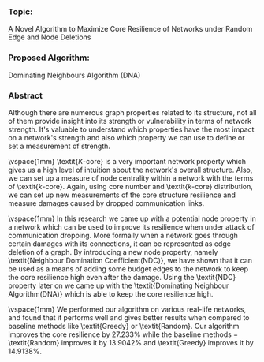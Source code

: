 ### Topic: 
A Novel Algorithm to Maximize Core Resilience of Networks under Random Edge and Node Deletions

### Proposed Algorithm: 
Dominating Neighbours Algorithm (DNA)

### Abstract
Although there are numerous graph properties related to its structure, not all of them provide insight into its strength or vulnerability in terms of network strength. It's valuable to understand which properties have the most impact on a network's strength and also which property we can use to define or set a measurement of strength. 

\vspace{1mm}
\textit{$K$-core} is a very important network property which gives us a high level of intuition about the network's overall structure. Also, we can set up a measure of node centrality within a network with the terms of \textit{$k$-core}. Again, using  core number and \textit{$k$-core} distribution, we can set up new measurements of the core structure resilience and measure damages caused by dropped communication links. 

\vspace{1mm}
In this research we came up with a potential node property in a network which can be used to improve its resilience when under attack of communication dropping. More formally when a network goes through certain damages with its connections, it can be represented as edge deletion of a graph. By introducing a new node property, namely \textit{Neighbour Domination Coefficient(NDC)}, we have shown that it can be used as a means of adding some budget edges to the network to keep the core resilience high even after the damage. Using the \textit{NDC} property later on we came up with the \textit{Dominating Neighbour Algorithm(DNA)} which is able to keep the core resilience high. 

\vspace{1mm}
We performed our algorithm on various real-life networks, and found that it performs well and gives better results when compared to baseline methods like \textit{Greedy} or \textit{Random}. Our algorithm improves the core resilience by $27.233\%$ while the baseline methods $-$ \textit{Random} improves it by $13.9042\%$ and \textit{Greedy} improves it by $14.9138\%$.
